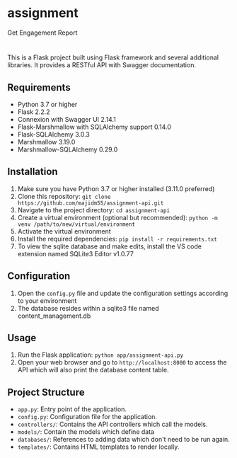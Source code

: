 # assignment
Get Engagement Report

#
This is a Flask project built using Flask framework and several additional libraries. It provides a RESTful API with Swagger documentation.

## Requirements

- Python 3.7 or higher
- Flask 2.2.2
- Connexion with Swagger UI 2.14.1
- Flask-Marshmallow with SQLAlchemy support 0.14.0
- Flask-SQLAlchemy 3.0.3
- Marshmallow 3.19.0
- Marshmallow-SQLAlchemy 0.29.0

## Installation

1. Make sure you have Python 3.7 or higher installed (3.11.0 preferred)
2. Clone this repository: `git clone https://github.com/majidm55/assignment-api.git`
3. Navigate to the project directory: `cd assignment-api`
4. Create a virtual environment (optional but recommended): `python -m venv /path/to/new/virtual/environment`
5. Activate the virtual environment
6. Install the required dependencies: `pip install -r requirements.txt`
7. To view the sqlite database and make edits, install the VS code extension named SQLite3 Editor v1.0.77

## Configuration

1. Open the `config.py` file and update the configuration settings according to your environment
2. The database resides within a sqlite3 file named content_management.db


## Usage

1. Run the Flask application: `python app/assignment-api.py`
2. Open your web browser and go to `http://localhost:8000` to access the API which will also print the database content table.

## Project Structure

- `app.py`: Entry point of the application.
- `config.py`: Configuration file for the application.
- `controllers/`: Contains the API controllers which call the models.
- `models/`: Contain the models which define data
- `databases/`: References to adding data which don't need to be run again.
- `templates/`: Contains HTML templates to render locally.
